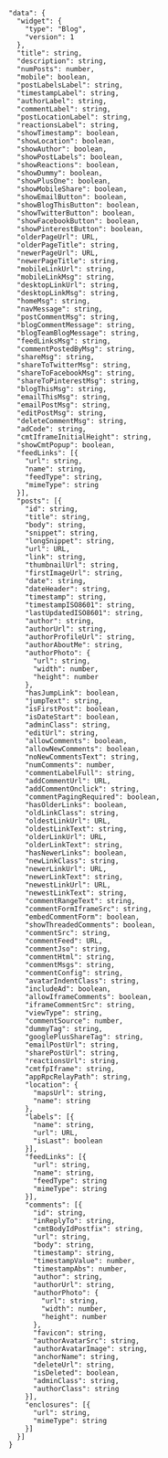     "data": {
      "widget": {
        "type": "Blog",
        "version": 1
      },
      "title": string,
      "description": string,
      "numPosts": number,
      "mobile": boolean,
      "postLabelsLabel": string,
      "timestampLabel": string,
      "authorLabel": string,
      "commentLabel": string,
      "postLocationLabel": string,
      "reactionsLabel": string,
      "showTimestamp": boolean,
      "showLocation": boolean,
      "showAuthor": boolean,
      "showPostLabels": boolean,
      "showReactions": boolean,
      "showDummy": boolean,
      "showPlusOne": boolean,
      "showMobileShare": boolean,
      "showEmailButton": boolean,
      "showBlogThisButton": boolean,
      "showTwitterButton": boolean,
      "showFacebookButton": boolean,
      "showPinterestButton": boolean,
      "olderPageUrl": URL,
      "olderPageTitle": string,
      "newerPageUrl": URL,
      "newerPageTitle": string,
      "mobileLinkUrl": string,
      "mobileLinkMsg": string,
      "desktopLinkUrl": string,
      "desktopLinkMsg": string,
      "homeMsg": string,
      "navMessage": string,
      "postCommentMsg": string,
      "blogCommentMessage": string,
      "blogTeamBlogMessage": string,
      "feedLinksMsg": string,
      "commentPostedByMsg": string,
      "shareMsg": string,
      "shareToTwitterMsg": string,
      "shareToFacebookMsg": string,
      "shareToPinterestMsg": string,
      "blogThisMsg": string,
      "emailThisMsg": string,
      "emailPostMsg": string,
      "editPostMsg": string,
      "deleteCommentMsg": string,
      "adCode": string,
      "cmtIframeInitialHeight": string,
      "showCmtPopup": boolean,
      "feedLinks": [{
        "url": string,
        "name": string,
        "feedType": string,
        "mimeType": string
      }],
      "posts": [{
        "id": string,
        "title": string,
        "body": string,
        "snippet": string,
        "longSnippet": string,
        "url": URL,
        "link": string,
        "thumbnailUrl": string,
        "firstImageUrl": string,
        "date": string,
        "dateHeader": string,
        "timestamp": string,
        "timestampISO8601": string,
        "lastUpdatedISO8601": string,
        "author": string,
        "authorUrl": string,
        "authorProfileUrl": string,
        "authorAboutMe": string,
        "authorPhoto": {
          "url": string,
          "width": number,
          "height": number
        },
        "hasJumpLink": boolean,
        "jumpText": string,
        "isFirstPost": boolean,
        "isDateStart": boolean,
        "adminClass": string,
        "editUrl": string,
        "allowComments": boolean,
        "allowNewComments": boolean,
        "noNewCommentsText": string,
        "numComments": number,
        "commentLabelFull": string,
        "addCommentUrl": URL,
        "addCommentOnclick": string,
        "commentPagingRequired": boolean,
        "hasOlderLinks": boolean,
        "oldLinkClass": string,
        "oldestLinkUrl": URL,
        "oldestLinkText": string,
        "olderLinkUrl": URL,
        "olderLinkText": string,
        "hasNewerLinks": boolean,
        "newLinkClass": string,
        "newerLinkUrl": URL,
        "newerLinkText": string,
        "newestLinkUrl": URL,
        "newestLinkText": string,
        "commentRangeText": string,
        "commentFormIframeSrc": string,
        "embedCommentForm": boolean,
        "showThreadedComments": boolean,
        "commentSrc": string,
        "commentFeed": URL,
        "commentJso": string,
        "commentHtml": string,
        "commentMsgs": string,
        "commentConfig": string,
        "avatarIndentClass": string,
        "includeAd": boolean,
        "allowIframeComments": boolean,
        "iframeCommentSrc": string,
        "viewType": string,
        "commentSource": number,
        "dummyTag": string,
        "googlePlusShareTag": string,
        "emailPostUrl": string,
        "sharePostUrl": string,
        "reactionsUrl": string,
        "cmtfpIframe": string,
        "appRpcRelayPath": string,
        "location": {
          "mapsUrl": string,
          "name": string
        },
        "labels": [{
          "name": string,
          "url": URL,
          "isLast": boolean
        }],
        "feedLinks": [{
          "url": string,
          "name": string,
          "feedType": string
          "mimeType": string
        }],
        "comments": [{
          "id": string,
          "inReplyTo": string,
          "cmtBodyIdPostfix": string,
          "url": string,
          "body": string,
          "timestamp": string,
          "timestampValue": number,
          "timestampAbs": number,
          "author": string,
          "authorUrl": string,
          "authorPhoto": {
            "url": string,
            "width": number,
            "height": number
          },
          "favicon": string,
          "authorAvatarSrc": string,
          "authorAvatarImage": string,
          "anchorName": string,
          "deleteUrl": string,
          "isDeleted": boolean,
          "adminClass": string,
          "authorClass": string
        }],
        "enclosures": [{
          "url": string,
          "mimeType": string
        }]
      }]
    }

